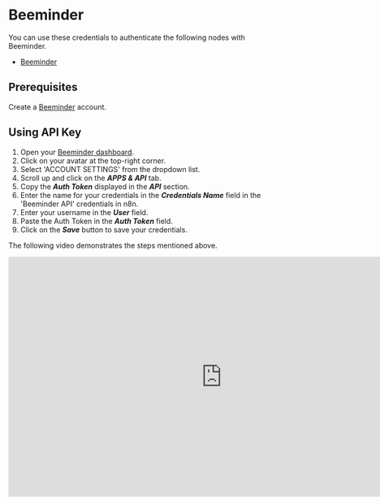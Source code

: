 # Beeminder

You can use these credentials to authenticate the following nodes with Beeminder.

- [Beeminder](/integrations/nodes/n8n-nodes-base.beeminder/)

## Prerequisites

Create a [Beeminder](https://Beeminder.io/account) account.

## Using API Key

1. Open your [Beeminder dashboard](https://beeminder.com/home).
2. Click on your avatar at the top-right corner.
3. Select 'ACCOUNT SETTINGS' from the dropdown list.
4. Scroll up and click on the ***APPS & API*** tab.
5. Copy the ***Auth Token*** displayed in the ***API*** section.
6. Enter the name for your credentials in the ***Credentials Name*** field in the 'Beeminder API' credentials in n8n.
7. Enter your username in the ***User*** field.
8. Paste the Auth Token in the ***Auth Token*** field.
9. Click on the ***Save*** button to save your credentials.

The following video demonstrates the steps mentioned above.

<div class="video-container">
    <iframe width="840" height="472.5" src="https://www.youtube.com/embed/nBrZAyBx9mA" frameborder="0" allow="accelerometer; autoplay; clipboard-write; encrypted-media; gyroscope; picture-in-picture" allowfullscreen></iframe>
</div>
